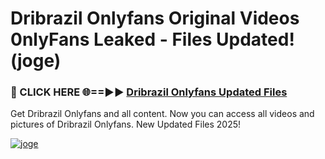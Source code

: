 # Dribrazil Onlyfans Original Videos 0nlyFans Leaked - Files Updated! (joge)

<h3>🔴 CLICK HERE 🌐==►► <a href="https://tinyurl.com/2m67pmp6" rel="nofollow">Dribrazil Onlyfans Updated Files</a></h3>

Get Dribrazil Onlyfans and all content. Now you can access all videos and pictures of Dribrazil Onlyfans. New Updated Files 2025!

[![joge](https://i.imgur.com/H4QAA4z.gif)](https://tinyurl.com/2m67pmp6)